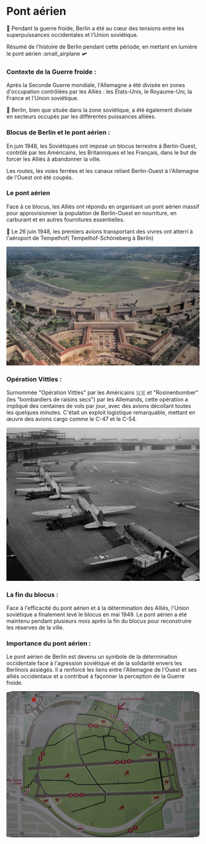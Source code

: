 # Pont aérien 

🥶 Pendant la guerre froide, Berlin a été au cœur des tensions entre les superpuissances occidentales et l'Union soviétique. 

Résumé de l'histoire de Berlin pendant cette période, en mettant en lumière le pont aérien :small_airplane 🛩️ 

### Contexte de la Guerre froide :

Après la Seconde Guerre mondiale, l'Allemagne a été divisée en zones d'occupation contrôlées par les Alliés : les États-Unis, le Royaume-Uni, la France et l'Union soviétique. 

🌇 Berlin, bien que située dans la zone soviétique, a été également divisée en secteurs occupés par les différentes puissances alliées.

### Blocus de Berlin et le pont aérien :

En juin 1948, les Soviétiques ont imposé un blocus terrestre à Berlin-Ouest, contrôlé par les Américains, les Britanniques et les Français, dans le but de forcer les Alliés à abandonner la ville. 

Les routes, les voies ferrées et les canaux reliant Berlin-Ouest à l'Allemagne de l'Ouest ont été coupés.

### Le pont aérien

Face à ce blocus, les Alliés ont répondu en organisant un pont aérien massif pour approvisionner la population de Berlin-Ouest en nourriture, en carburant et en autres fournitures essentielles. 

🚀 Le 26 juin 1948, les premiers avions transportant des vivres ont atterri à l'aéroport de Tempelhof( Tempelhof-Schöneberg à Berlin)

![aeroport](./images/aeroport.png)

### Opération Vittles :

Surnommée "Opération Vittles" par les Américains 🇺🇸 et "Rosinenbomber" (les "bombardiers de raisins secs") par les Allemands, cette opération a impliqué des centaines de vols par jour, avec des avions décollant toutes les quelques minutes. C'était un exploit logistique remarquable, mettant en œuvre des avions cargo comme le C-47 et le C-54.

![avions](./images/avions_usa.png)

### La fin du blocus :

Face à l'efficacité du pont aérien et à la détermination des Alliés, l'Union soviétique a finalement levé le blocus en mai 1949. Le pont aérien a été maintenu pendant plusieurs mois après la fin du blocus pour reconstruire les réserves de la ville.

### Importance du pont aérien :

Le pont aérien de Berlin est devenu un symbole de la détermination occidentale face à l'agression soviétique et de la solidarité envers les Berlinois assiégés. Il a renforcé les liens entre l'Allemagne de l'Ouest et ses alliés occidentaux et a contribué à façonner la perception de la Guerre froide.

![plan](./images/plan_aeroport.png)